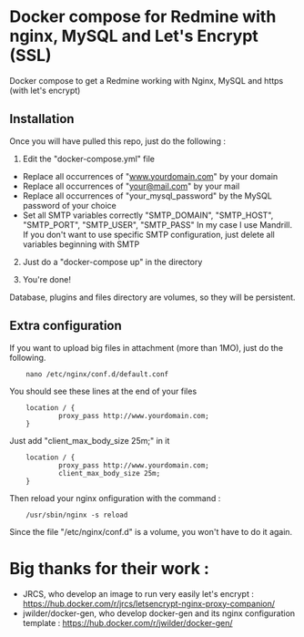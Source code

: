 # Docker compose for Redmine with nginx, MySQL and Let's Encrypt (SSL)
Docker compose to get a Redmine working with Nginx, MySQL and https (with let's encrypt)

## Installation

Once you will have pulled this repo, just do the following :

1) Edit the "docker-compose.yml" file
- Replace all occurrences of "www.yourdomain.com" by your domain
- Replace all occurrences of "your@mail.com" by your mail
- Replace all occurrences of "your_mysql_password" by the MySQL password of your choice
- Set all SMTP variables correctly "SMTP_DOMAIN", "SMTP_HOST", "SMTP_PORT", "SMTP_USER", "SMTP_PASS"
In my case I use Mandrill. If you don't want to use specific SMTP configuration, just delete all variables beginning with SMTP

2. Just do a "docker-compose up" in the directory


3. You're done!

Database, plugins and files directory are volumes, so they will be persistent.


## Extra configuration

If you want to upload big files in attachment (more than 1MO), just do the following.

        nano /etc/nginx/conf.d/default.conf

You should see these lines at the end of your files

        location / {
                proxy_pass http://www.yourdomain.com;
        }

Just add "client_max_body_size 25m;" in it

        location / {
                proxy_pass http://www.yourdomain.com;
                client_max_body_size 25m;
        }

Then reload your nginx onfiguration with the command :

        /usr/sbin/nginx -s reload

Since the file "/etc/nginx/conf.d" is a volume, you won't have to do it again.

# Big thanks for their work :
- JRCS, who develop an image to run very easily let's encrypt : https://hub.docker.com/r/jrcs/letsencrypt-nginx-proxy-companion/
- jwilder/docker-gen, who develop docker-gen and its nginx configuration template : https://hub.docker.com/r/jwilder/docker-gen/
